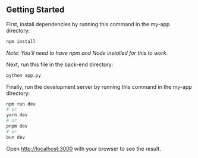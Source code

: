## Getting Started

First, install dependencies by running this command in the my-app directory:
```bash
npm install
```
_Note: You'll need to have npm and Node installed for this to work._

Next, run this file in the back-end directory:
```bash
python app.py
```

Finally, run the development server by running this command in the my-app directory:

```bash
npm run dev
# or
yarn dev
# or
pnpm dev
# or
bun dev
```

Open [http://localhost:3000](http://localhost:3000) with your browser to see the result.
